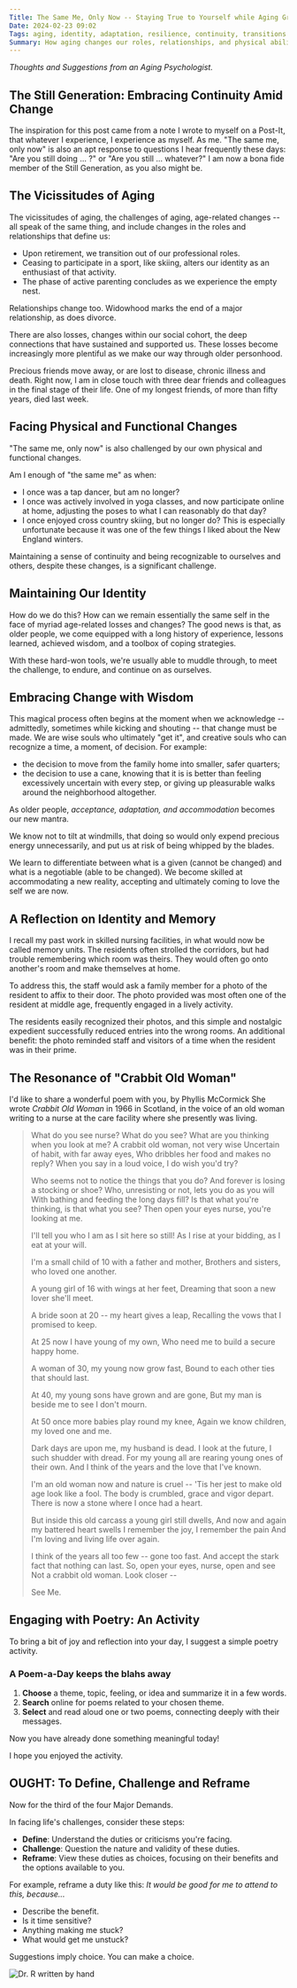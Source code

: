 ```yaml
---
Title: The Same Me, Only Now -- Staying True to Yourself while Aging Gracefully
Date: 2024-02-23 09:02
Tags: aging, identity, adaptation, resilience, continuity, transitions
Summary: How aging changes our roles, relationships, and physical abilities, yet emphasizes maintaining our core identity through adaptation and acceptance.
---
```


_Thoughts and Suggestions from an Aging Psychologist._

## The Still Generation: Embracing Continuity Amid Change

The inspiration for this post came from a note I wrote to myself on a Post-It, that whatever I experience, I experience as myself. As me. "The same me, only now" is also an apt response to questions I hear frequently these days: "Are you still doing ... ?" or "Are you still ... whatever?" I am now a bona fide member of the Still Generation, as you also might be.

## The Vicissitudes of Aging

The vicissitudes of aging, the challenges of aging, age-related changes -- all speak of the same thing, and include changes in the roles and relationships that define us:

- Upon retirement, we transition out of our professional roles.
- Ceasing to participate in a sport, like skiing, alters our identity as an enthusiast of that activity.
- The phase of active parenting concludes as we experience the empty nest.

Relationships change too. Widowhood marks the end of a major relationship, as does divorce.

There are also losses, changes within our social cohort, the deep connections that have sustained and supported us. These losses become increasingly more plentiful as we make our way through older personhood.

Precious friends move away, or are lost to disease, chronic illness and death. Right now, I am in close touch with three dear friends and colleagues in the final stage of their life. One of my longest friends, of more than fifty years, died last week.

## Facing Physical and Functional Changes

"The same me, only now" is also challenged by our own physical and functional changes.

Am I enough of "the same me" as when:

- I once was a tap dancer, but am no longer?
- I once was actively involved in yoga classes, and now participate online at home, adjusting the poses to what I can reasonably do that day?
- I once enjoyed cross country skiing, but no longer do? This is especially unfortunate because it was one of the few things I liked about the New England winters.

Maintaining a sense of continuity and being recognizable to ourselves and others, despite these changes, is a significant challenge.

## Maintaining Our Identity

How do we do this? How can we remain essentially the same self in the face of myriad age-related losses and changes? The good news is that, as older people, we come equipped with a long history of experience, lessons learned, achieved wisdom, and a toolbox of coping strategies.

With these hard-won tools, we're usually able to muddle through, to meet the challenge, to endure, and continue on as ourselves.

## Embracing Change with Wisdom

This magical process often begins at the moment when we acknowledge -- admittedly, sometimes while kicking and shouting -- that change must be made. We are wise souls who ultimately "get it", and creative souls who can recognize a time, a moment, of decision. For example:

- the decision to move from the family home into smaller, safer quarters;
- the decision to use a cane, knowing that it is is better than feeling excessively uncertain with every step, or giving up pleasurable walks around the neighborhood altogether.

As older people, _acceptance, adaptation, and accommodation_ becomes our new mantra.

We know not to tilt at windmills, that doing so would only expend precious energy unnecessarily, and put us at risk of being whipped by the blades.

We learn to differentiate between what is a given (cannot be changed) and what is a negotiable (able to be changed). We become skilled at accommodating a new reality, accepting and ultimately coming to love the self we are now.

## A Reflection on Identity and Memory

I recall my past work in skilled nursing facilities, in what would now be called memory units. The residents often strolled the corridors, but had trouble remembering which room was theirs. They would often go onto another's room and make themselves at home.

To address this, the staff would ask a family member for a photo of the resident to affix to their door. The photo provided was most often one of the resident at middle age, frequently engaged in a lively activity.

The residents easily recognized their photos, and this simple and nostalgic expedient successfully reduced entries into the wrong rooms. An additional benefit: the photo reminded staff and visitors of a time when the resident was in their prime.

## The Resonance of "Crabbit Old Woman"

I'd like to share a wonderful poem with you, by Phyllis McCormick She wrote _Crabbit Old Woman_ in 1966 in Scotland, in the voice of an old woman writing to a nurse at the care facility where she presently was living.

> What do you see nurse? What do you see?
> What are you thinking when you look at me?
> A crabbit old woman, not very wise
> Uncertain of habit, with far away eyes,
> Who dribbles her food and makes no reply?
> When you say in a loud voice, I do wish you'd try?
>
> Who seems not to notice the things that you do?
> And forever is losing a stocking or shoe?
> Who, unresisting or not, lets you do as you will
> With bathing and feeding the long days fill?
> Is that what you're thinking, is that what you see?
> Then open your eyes nurse, you're looking at me.
>
> I'll tell you who I am as I sit here so still!
> As I rise at your bidding, as I eat at your will.
>
> I'm a small child of 10 with a father and mother,
> Brothers and sisters, who loved one another.
>
> A young girl of 16 with wings at her feet,
> Dreaming that soon a new lover she'll meet.
>
> A bride soon at 20 -- my heart gives a leap,
> Recalling the vows that I promised to keep.
>
> At 25 now I have young of my own,
> Who need me to build a secure happy home.
>
> A woman of 30, my young now grow fast,
> Bound to each other ties that should last.
>
> At 40, my young sons have grown and are gone,
> But my man is beside me to see I don't mourn.
>
> At 50 once more babies play round my knee,
> Again we know children, my loved one and me.
>
> Dark days are upon me, my husband is dead.
> I look at the future, I such shudder with dread.
> For my young all are rearing young ones of their own.
> And I think of the years and the love that I've known.
>
> I'm an old woman now and nature is cruel --
> 'Tis her jest to make old age look like a fool.
> The body is crumbled, grace and vigor depart.
> There is now a stone where I once had a heart.
>
> But inside this old carcass a young girl still dwells,
> And now and again my battered heart swells
> I remember the joy, I remember the pain
> And I'm loving and living life over again.
>
> I think of the years all too few -- gone too fast.
> And accept the stark fact that nothing can last.
> So, open your eyes, nurse, open and see
> Not a crabbit old woman. Look closer --
>
> See Me.

## Engaging with Poetry: An Activity

To bring a bit of joy and reflection into your day, I suggest a simple poetry activity.

### A Poem-a-Day keeps the blahs away

1. **Choose** a theme, topic, feeling, or idea and summarize it in a few words.
2. **Search** online for poems related to your chosen theme.
3. **Select** and read aloud one or two poems, connecting deeply with their messages.

Now you have already done something meaningful today!

I hope you enjoyed the activity.

## OUGHT: To Define, Challenge and Reframe

Now for the third of the four Major Demands.

In facing life's challenges, consider these steps:

- **Define**: Understand the duties or criticisms you're facing.
- **Challenge**: Question the nature and validity of these duties.
- **Reframe**: View these duties as choices, focusing on their benefits and the options available to you.

For example, reframe a duty like this: _It would be good for me to attend to this, because..._

- Describe the benefit.
- Is it time sensitive?
- Anything making me stuck?
- What would get me unstuck?

Suggestions imply choice. You can make a choice.

![Dr. R written by hand]({static}/images/dr_r_sm.png)
